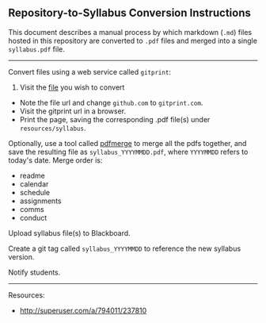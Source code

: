 ## Repository-to-Syllabus Conversion Instructions

This document describes a manual process by which
 markdown (`.md`) files hosted in this repository
 are converted to `.pdf` files
 and merged into a single `syllabus.pdf` file.

<hr>

Convert files using a web service called `gitprint`:

 1. Visit the [file](https://github.com/gwu-business/istm-4121/blob/master/README.md) you wish to convert
 * Note the file url and change `github.com` to `gitprint.com`.
 * Visit the gitprint url in a browser.
 * Print the page, saving the corresponding .pdf file(s) under `resources/syllabus`.

Optionally, use a tool called [pdfmerge](https://www.pdfmerge.com/) to merge all the pdfs together, and save the resulting file as `syllabus_YYYYMMDD.pdf`, where `YYYYMMDD` refers to today's date. Merge order is:

+ readme
+ calendar
+ schedule
+ assignments
+ comms
+ conduct

Upload syllabus file(s) to Blackboard.

Create a git tag called `syllabus_YYYYMMDD` to reference the new syllabus version.

Notify students.

<hr>

Resources:

 + http://superuser.com/a/794011/237810
